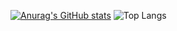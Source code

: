 [![Anurag's GitHub stats](https://github-readme-stats.vercel.app/api?username=ArtemA1ekseev&show_icons=true&theme=cobalt)](https://github.com/anuraghazra/github-readme-stats) ![Top Langs](https://github-readme-stats.vercel.app/api/top-langs/?username=ArtemA1ekseev&show_icons=true&theme=cobalt&layout=compact)
